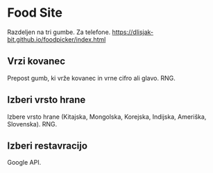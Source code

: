 # Food Site
Razdeljen na tri gumbe. Za telefone. 
https://dlisjak-bit.github.io/foodpicker/index.html

## Vrzi kovanec
Prepost gumb, ki vrže kovanec in vrne cifro ali glavo. RNG.

## Izberi vrsto hrane
Izbere vrsto hrane (Kitajska, Mongolska, Korejska, Indijska, Ameriška, Slovenska). RNG.

## Izberi restavracijo
Google API. 